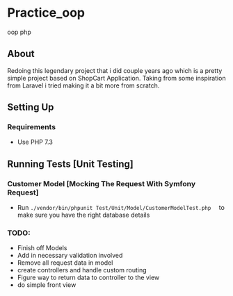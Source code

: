 # Practice_oop
oop php
## About
Redoing this legendary project that i did couple years ago which is a pretty simple project based on ShopCart Application. Taking from some inspiration from Laravel i tried making it a bit more from scratch.

## Setting Up

### Requirements
- Use PHP 7.3




## Running Tests [Unit Testing] 

### Customer Model [Mocking The Request With Symfony Request]
- Run `./vendor/bin/phpunit Test/Unit/Model/CustomerModelTest.php  ` to make sure you have the right database details

### TODO:
- Finish off Models 
- Add in necessary validation involved
- Remove all request data in model 
- create controllers and handle custom routing 
- Figure way to return data to controller to the view
- do simple front view
